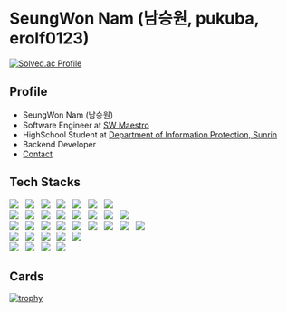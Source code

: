 # SeungWon Nam (남승원, pukuba, erolf0123)

[![Solved.ac Profile](http://mazassumnida.wtf/api/generate_badge?boj=erolf0123)](https://www.acmicpc.net/user/erolf0123)

## Profile
* SeungWon Nam (남승원)
* Software Engineer at [SW Maestro](https://swmaestro.org/sw/main/main.do)
* HighSchool Student at [Department of Information Protection, Sunrin](http://sunrint.hs.kr/index.do)
* Backend Developer
* [Contact](mailto:pukuba@kakao.com)

## Tech Stacks

<div style="display: inline-block">
  <img src="https://img.shields.io/badge/Node.js-339933?logoColor=FFFFFF&logo=Node.js&style=flat-square"> &nbsp;
  <img src="https://img.shields.io/badge/TypeScript-3178C6?logoColor=FFFFFF&logo=TypeScript&style=flat-square"> &nbsp;
  <img src="https://img.shields.io/badge/PHP-777BB4?logoColor=FFFFFF&logo=PHP&style=flat-square"> &nbsp;
  <img src="https://img.shields.io/badge/Python-3776AB?logoColor=FFFFFF&logo=Python&style=flat-square"> &nbsp;
  <img src="https://img.shields.io/badge/JavaScript-F7DF1E?logoColor=FFFFFF&logo=Javascript&style=flat-square"> &nbsp;
  <img src="https://img.shields.io/badge/HTML5-E34F26?logoColor=FFFFFF&logo=HTML5&style=flat-square"> &nbsp;
  <img src="https://img.shields.io/badge/CSS3-1572B6?logoColor=FFFFFF&logo=CSS3&style=flat-square"> &nbsp;
  
  <br>
  <img src="https://img.shields.io/badge/Express-000000?logoColor=FFFFFF&logo=express&style=flat-square"> &nbsp;
  <img src="https://img.shields.io/badge/Apollo%20GraphQL-311C87?logoColor=FFFFFF&logo=Apollo%20GraphQL&style=flat-square"> &nbsp;
  <img src="https://img.shields.io/badge/Mocha-8D6748?logoColor=FFFFFF&logo=mocha&style=flat-square"> &nbsp;
  <img src="https://img.shields.io/badge/Jest-C21325?logoColor=FFFFFF&logo=Jest&style=flat-square"> &nbsp;
  <img src="https://img.shields.io/badge/Jquery-0769AD?logoColor=FFFFFF&logo=jquery&style=flat-square"> &nbsp;
  <img src="https://img.shields.io/badge/Selenium-43B02A?logoColor=FFFFFF&logo=Selenium&style=flat-square"> &nbsp;
  <img src="https://img.shields.io/badge/Beautiful Soup-3776AB?logoColor=FFFFFF&logo=Python&style=flat-square"> &nbsp; 
  <img src="https://img.shields.io/badge/Django-092E20?logoColor=FFFFFF&logo=django&style=flat-square"> &nbsp;
  <br>
  <img src="https://img.shields.io/badge/GRPC-4285F4?logoColor=FFFFFF&logo=google&style=flat-square"> &nbsp;
  <img src="https://img.shields.io/badge/GraphQL-E10098?logoColor=FFFFFF&logo=GraphQL&style=flat-square"> &nbsp;
  <img src="https://img.shields.io/badge/NCP-03C75A?logoColor=FFFFFF&logo=naver&style=flat-square"> &nbsp;
  <img src="https://img.shields.io/badge/Amazon AWS-232F3E?logoColor=FFFFFF&logo=Amazon-AWS&style=flat-square"> &nbsp;
  <img src="https://img.shields.io/badge/Nginx-009639?logoColor=FFFFFF&logo=Nginx&style=flat-square"> &nbsp;
  <img src="https://img.shields.io/badge/Apache-D22128?logoColor=FFFFFF&logo=apache&style=flat-square"> &nbsp;
  <img src="https://img.shields.io/badge/Docker-2496ED?logoColor=FFFFFF&logo=Docker&style=flat-square"> &nbsp;
  <img src="https://img.shields.io/badge/Travis_ci-3EAAAF?logoColor=FFFFFF&logo=travis&style=flat-square"> &nbsp;
  <img src="https://img.shields.io/badge/Swagger-85EA2D?logoColor=FFFFFF&logo=swagger&style=flat-square"> &nbsp;
  <br>
  <img src="https://img.shields.io/badge/MongoDB-47A248?logoColor=FFFFFF&logo=MongoDB&style=flat-square"> &nbsp;
  <img src="https://img.shields.io/badge/Redis-DC382D?logoColor=FFFFFF&logo=Redis&style=flat-square"> &nbsp;
  <img src="https://img.shields.io/badge/SQLite-003B57?logoColor=FFFFFF&logo=SQLite&style=flat-square"> &nbsp;
  <img src="https://img.shields.io/badge/MySQL-4479A1?logoColor=FFFFFF&logo=Mysql&style=flat-square"> &nbsp;
  <img src="https://img.shields.io/badge/MemCached-65C2CB?logoColor=Memcached&logo=&style=flat-square"> &nbsp;
  <br>
  <img src="https://img.shields.io/badge/Git-F05032?logoColor=FFFFFF&logo=Git&style=flat-square"> &nbsp;
  <img src="https://img.shields.io/badge/Git LFS-F64935?logoColor=FFFFFF&logo=Git-Lfs&style=flat-square"> &nbsp;
  <img src="https://img.shields.io/badge/GitLab-FCA121?logoColor=FFFFFF&logo=Gitlab&style=flat-square"> &nbsp;
  <img src="https://img.shields.io/badge/Github-181717?logoColor=FFFFFF&logo=Github&style=flat-square"> &nbsp;
</div>

## Cards

[![trophy](https://github-profile-trophy.vercel.app/?username=pukuba&theme=chalk&row=2&column=3)](https://github.com/ryo-ma/github-profile-trophy)
